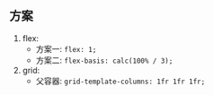 
## 方案

1. flex:
    - 方案一: `flex: 1;`
    - 方案二: `flex-basis: calc(100% / 3);`
2. grid:
    - 父容器: `grid-template-columns: 1fr 1fr 1fr;`